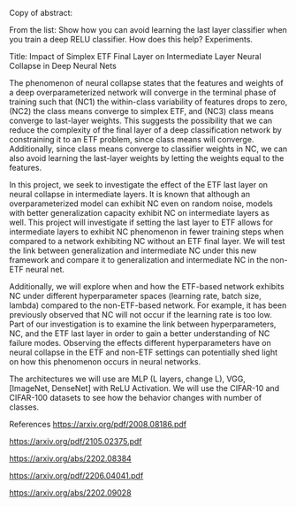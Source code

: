 Copy of abstract:


From the list: Show how you can avoid learning the last layer classifier when you train a deep RELU classifier. How does this help? Experiments.
 
 
Title: Impact of Simplex ETF Final Layer on Intermediate Layer Neural Collapse in Deep Neural Nets

The phenomenon of neural collapse states that the features and weights of a deep overparameterized network will converge in the terminal phase of training such that (NC1) the within-class variability of features drops to zero, (NC2) the class means converge to simplex ETF, and (NC3) class means converge to last-layer weights. This suggests the possibility that we can reduce the complexity of the final layer of a deep classification network by constraining it to an ETF problem, since class means will converge. Additionally, since class means converge to classifier weights in NC, we can also avoid learning the last-layer weights by letting the weights equal to the features.
 
In this project, we seek to investigate the effect of the ETF last layer on neural collapse in intermediate layers. It is known that although an overparameterized model can exhibit NC even on random noise, models with better generalization capacity exhibit NC on intermediate layers as well. This project will investigate if setting the last layer to ETF allows for intermediate layers to exhibit NC phenomenon in fewer training steps when compared to a network exhibiting NC without an ETF final layer. We will test the link between generalization and intermediate NC under this new framework and compare it to generalization and intermediate NC in the non-ETF neural net.
 
Additionally, we will explore when and how the ETF-based network exhibits NC under different hyperparameter spaces (learning rate, batch size, lambda) compared to the non-ETF-based network. For example, it has been previously observed that NC will not occur if the learning rate is too low. Part of our investigation is to examine the link between hyperparameters, NC, and the ETF last layer in order to gain a better understanding of NC failure modes. Observing the effects different hyperparameters have on neural collapse in the ETF and non-ETF settings can potentially shed light on how this phenomenon occurs in neural networks.
 
The architectures we will use are MLP (L layers, change L), VGG, [ImageNet, DenseNet] with ReLU Activation. We will use the CIFAR-10 and CIFAR-100 datasets to see how the behavior changes with number of classes. 
 
References
https://arxiv.org/pdf/2008.08186.pdf

https://arxiv.org/pdf/2105.02375.pdf

https://arxiv.org/abs/2202.08384

https://arxiv.org/pdf/2206.04041.pdf

https://arxiv.org/abs/2202.09028